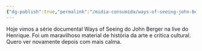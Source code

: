 ```yaml
---
{"dg-publish":true,"permalink":"/midia-consumida/ways-of-seeing-john-berger/"}
---
```


Hoje vimos a série documental Ways of Seeing do John Berger na live do Henrique.
Foi um maravilhoso material de história da arte e critica cultural. Quero ver novamente depois com mais calma.


